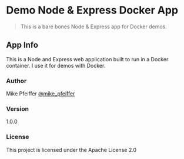# Demo Node & Express Docker App

> This is a bare bones Node & Express app for Docker demos.

## App Info

This is a Node and Express web application built to run in a Docker container. I use it for demos with Docker.

### Author
Mike Pfeiffer
[@mike_pfeiffer](https://twitter.com/mike_pfeiffer)

### Version

1.0.0

### License

This project is licensed under the Apache License 2.0
